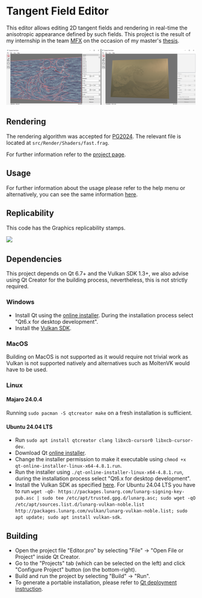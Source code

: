 # Tangent Field Editor
This editor allows editing 2D tangent fields and rendering in real-time the anisotropic appearance defined by such fields. This project is the result of my internship in the team [MFX](https://mfx.loria.fr/) on the occasion of my master's [thesis](https://drive.google.com/file/d/1iu_zLZyRdtY2Du09JKbdB2y5B_ygdd7k/view?usp=drive_link).

![preview of the user interface of the software](assets/preview.png)

## Rendering
The rendering algorithm was accepted for [PG2024](https://pg2024.hsu.edu.cn/). The relevant file is located at `src/Render/Shaders/fast.frag`.

For further information refer to the [project page](https://xavierchermain.github.io/publications/aniso-ibl).

## Usage
For further information about the usage please refer to the help menu or alternatively, you can see the same information [here](assets/help.md).

## Replicability
This code has the Graphics replicability stamps.

[![](https://www.replicabilitystamp.org/logo/Reproducibility-small.png)](http://www.replicabilitystamp.org#https-github-com-iota97-anisotropyeditor)

## Dependencies
This project depends on Qt 6.7+ and the Vulkan SDK 1.3+, we also advise using Qt Creator for the building process, nevertheless, this is not strictly required.

### Windows
- Install Qt using the [online installer](https://www.qt.io/download-qt-installer-oss). During the installation process select "Qt6.x for desktop development".
- Install the [Vulkan SDK](https://vulkan.lunarg.com/sdk/home#windows).

### MacOS
Building on MacOS is not supported as it would require not trivial work as Vulkan is not supported natively and alternatives such as MoltenVK would have to be used.

### Linux
#### Majaro 24.0.4
Running `sudo pacman -S qtcreator make` on a fresh installation is sufficient.

#### Ubuntu 24.04 LTS
- Run `sudo apt install qtcreator clang libxcb-cursor0 libxcb-cursor-dev`.
- Download Qt [online installer](https://www.qt.io/download-qt-installer-oss).
- Change the installer permission to make it executable using `chmod +x qt-online-installer-linux-x64-4.8.1.run`.
- Run the installer using `./qt-online-installer-linux-x64-4.8.1.run`, during the installation process select "Qt6.x for desktop development".
- Install the Vulkan SDK as specified [here](https://vulkan.lunarg.com/doc/view/latest/linux/getting_started_ubuntu.html). For Ubuntu 24.04 LTS you have to run `wget -qO- https://packages.lunarg.com/lunarg-signing-key-pub.asc | sudo tee /etc/apt/trusted.gpg.d/lunarg.asc; sudo wget -qO /etc/apt/sources.list.d/lunarg-vulkan-noble.list http://packages.lunarg.com/vulkan/lunarg-vulkan-noble.list; sudo apt update; sudo apt install vulkan-sdk`.

## Building
- Open the project file "Editor.pro" by selecting "File" -> "Open File or Project" inside Qt Creator.
- Go to the "Projects" tab (which can be selected on the left) and click "Configure Project" button (on the bottom-right).
- Build and run the project by selecting "Build" -> "Run".
- To generate a portable installation, please refer to [Qt deployment instruction](https://doc.qt.io/qt-6/deployment.html).
